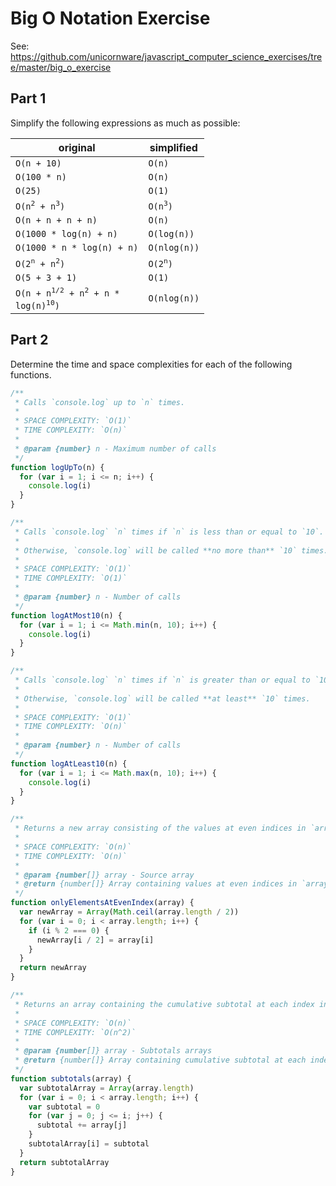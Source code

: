 # Big O Notation Exercise

See:
<https://github.com/unicornware/javascript_computer_science_exercises/tree/master/big_o_exercise>

## Part 1

Simplify the following expressions as much as possible:

| original                                                                       | simplified                    |
| ------------------------------------------------------------------------------ | ----------------------------- |
| <code>O(n + 10)</code>                                                         | <code>O(n)</code>             |
| <code>O(100 \* n)</code>                                                       | <code>O(n)</code>             |
| <code>O(25)</code>                                                             | <code>O(1)</code>             |
| <code>O(n<sup>2</sup> + n<sup>3</sup>)</code>                                  | <code>O(n<sup>3</sup>)</code> |
| <code>O(n + n + n + n)</code>                                                  | <code>O(n)</code>             |
| <code>O(1000 \* log(n) + n)</code>                                             | <code>O(log(n))</code>        |
| <code>O(1000 \* n \* log(n) + n)</code>                                        | <code>O(nlog(n))</code>       |
| <code>O(2<sup>n</sup> + n<sup>2</sup>)</code>                                  | <code>O(2<sup>n</sup>)</code> |
| <code>O(5 + 3 + 1)</code>                                                      | <code>O(1)</code>             |
| <code>O(n + n<sup>1/2</sup> + n<sup>2</sup> + n \* log(n)<sup>10</sup>)</code> | <code>O(nlog(n))</code>       |

## Part 2

Determine the time and space complexities for each of the following functions.

```javascript
/**
 * Calls `console.log` up to `n` times.
 *
 * SPACE COMPLEXITY: `O(1)`
 * TIME COMPLEXITY: `O(n)`
 *
 * @param {number} n - Maximum number of calls
 */
function logUpTo(n) {
  for (var i = 1; i <= n; i++) {
    console.log(i)
  }
}
```

```javascript
/**
 * Calls `console.log` `n` times if `n` is less than or equal to `10`.
 *
 * Otherwise, `console.log` will be called **no more than** `10` times.
 *
 * SPACE COMPLEXITY: `O(1)`
 * TIME COMPLEXITY: `O(1)`
 *
 * @param {number} n - Number of calls
 */
function logAtMost10(n) {
  for (var i = 1; i <= Math.min(n, 10); i++) {
    console.log(i)
  }
}
```

```javascript
/**
 * Calls `console.log` `n` times if `n` is greater than or equal to `10`.
 *
 * Otherwise, `console.log` will be called **at least** `10` times.
 *
 * SPACE COMPLEXITY: `O(1)`
 * TIME COMPLEXITY: `O(n)`
 *
 * @param {number} n - Number of calls
 */
function logAtLeast10(n) {
  for (var i = 1; i <= Math.max(n, 10); i++) {
    console.log(i)
  }
}
```

```javascript
/**
 * Returns a new array consisting of the values at even indices in `array`.
 *
 * SPACE COMPLEXITY: `O(n)`
 * TIME COMPLEXITY: `O(n)`
 *
 * @param {number[]} array - Source array
 * @return {number[]} Array containing values at even indices in `array`
 */
function onlyElementsAtEvenIndex(array) {
  var newArray = Array(Math.ceil(array.length / 2))
  for (var i = 0; i < array.length; i++) {
    if (i % 2 === 0) {
      newArray[i / 2] = array[i]
    }
  }
  return newArray
}
```

```javascript
/**
 * Returns an array containing the cumulative subtotal at each index in `array`.
 *
 * SPACE COMPLEXITY: `O(n)`
 * TIME COMPLEXITY: `O(n^2)`
 *
 * @param {number[]} array - Subtotals arrays
 * @return {number[]} Array containing cumulative subtotal at each index
 */
function subtotals(array) {
  var subtotalArray = Array(array.length)
  for (var i = 0; i < array.length; i++) {
    var subtotal = 0
    for (var j = 0; j <= i; j++) {
      subtotal += array[j]
    }
    subtotalArray[i] = subtotal
  }
  return subtotalArray
}
```
